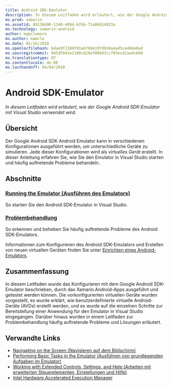 ```yaml
---
title: Android SDK-Emulator
description: In diesem Leitfaden wird erläutert, wie der Google Android SDK-Emulator mit Visual Studio verwendet wird.
ms.prod: xamarin
ms.assetid: 8913bb90-1340-409d-b7bb-71a06914923a
ms.technology: xamarin-android
author: mgmclemore
ms.author: mamcle
ms.date: 02/16/2018
ms.openlocfilehash: bdae9f2189f91a6768419fd930a4ad5ce4b6e0ad
ms.sourcegitcommit: 945df041e2180cb20af08b83cc703ecd1aedc6b0
ms.translationtype: HT
ms.contentlocale: de-DE
ms.lasthandoff: 04/04/2018
---
```

# <a name="android-sdk-emulator"></a>Android SDK-Emulator

_In diesem Leitfaden wird erläutert, wie der Google Android SDK-Emulator mit Visual Studio verwendet wird._


## <a name="overview"></a>Übersicht

Der Google Android SDK Android Emulator kann in verschiedenen Konfigurationen ausgeführt werden, um unterschiedliche Geräte zu simulieren. Jede dieser Konfigurationen wird als _virtuelles Gerät_ erstellt. In dieser Anleitung erfahren Sie, wie Sie den Emulator in Visual Studio starten und häufig auftretende Probleme behandeln.


## <a name="sections"></a>Abschnitte

### <a name="running-the-emulatorandroiddeploy-testdebuggingandroid-sdk-emulatorrunning-the-emulatormd"></a>[Running the Emulator (Ausführen des Emulators)](~/android/deploy-test/debugging/android-sdk-emulator/running-the-emulator.md)

So starten Sie den Android SDK-Emulator in Visual Studio.

### <a name="troubleshootingandroiddeploy-testdebuggingandroid-sdk-emulatortroubleshootingmd"></a>[Problembehandlung](~/android/deploy-test/debugging/android-sdk-emulator/troubleshooting.md)

So erkennen und beheben Sie häufig auftretende Probleme des Android SDK-Emulators.

Informationen zum Konfigurieren des Android SDK-Emulators und Erstellen von neuen virtuellen Geräten finden Sie unter [Einrichten eines Android-Emulators](~/android/get-started/installation/android-emulator/index.md).



## <a name="summary"></a>Zusammenfassung

In diesem Leitfaden wurde das Konfigurieren mit dem Google Android SDK-Emulator beschrieben, durch das Xamarin.Android-Apps ausgeführt und getestet werden können. Die vorkonfigurierten virtuellen Geräte wurden vorgestellt, es wurde erklärt, wie benutzerdefinierte virtuelle Android-Geräte (AVDs) erstellt werden, und es wurde auf die einzelnen Schritte zur Bereitstellung einer Anwendung für den Emulator in Visual Studio eingegangen. Darüber hinaus wurden in einem Leitfaden zur Problembehandlung häufig auftretende Probleme und Lösungen erläutert.



## <a name="related-links"></a>Verwandte Links

- [Navigating on the Screen (Navigieren auf dem Bildschirm)](https://developer.android.com/studio/run/emulator.html#navigate)
- [Performing Basic Tasks in the Emulator (Ausführen von grundlegenden Aufgaben im Emulator)](https://developer.android.com/studio/run/emulator.html#tasks)
- [Working with Extended Controls, Settings, and Help (Arbeiten mit erweiterten Steuerelementen, Einstellungen und Hilfe)](https://developer.android.com/studio/run/emulator.html#extended)
- [Intel Hardware Accelerated Execution Manager](https://software.intel.com/en-us/android/articles/intel-hardware-accelerated-execution-manager)
